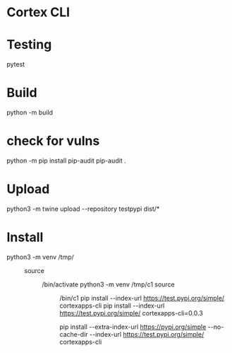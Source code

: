 # Cortex CLI

# Testing
pytest

# Build
python -m build

# check for vulns
python -m pip install pip-audit
pip-audit .

# Upload
python3 -m twine upload --repository testpypi dist/*

# Install
python3 -m venv /tmp/<DIR>
source <DIR>/bin/activate
python3 -m venv /tmp/c1
source <DIR>/bin/c1
pip install --index-url https://test.pypi.org/simple/ cortexapps-cli
pip install --index-url https://test.pypi.org/simple/ cortexapps-cli=0.0.3

pip install --extra-index-url https://pypi.org/simple --no-cache-dir --index-url https://test.pypi.org/simple/ cortexapps-cli

